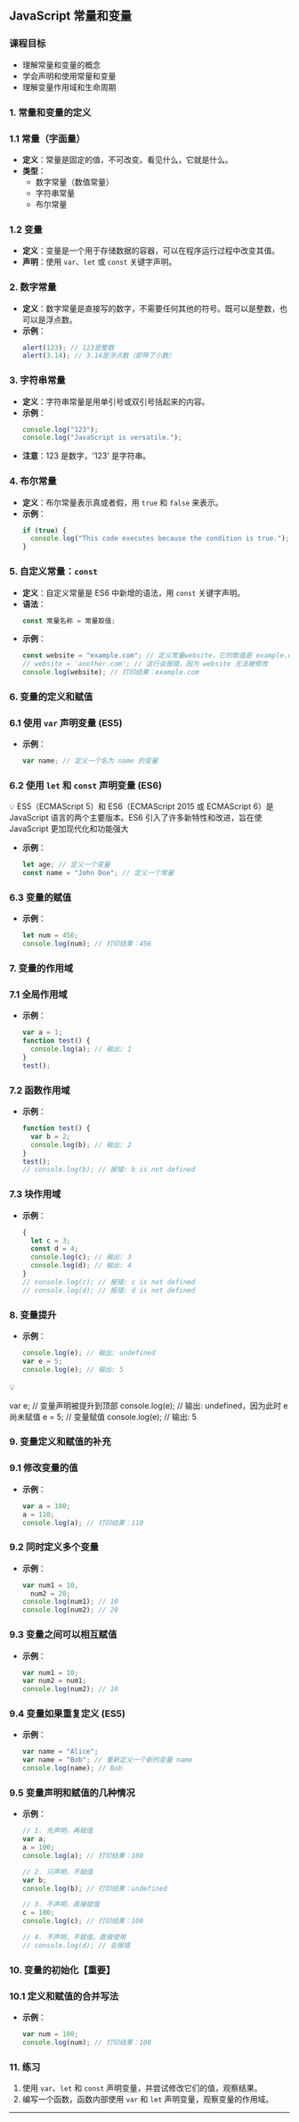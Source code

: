 ## JavaScript 常量和变量

### 课程目标

- 理解常量和变量的概念
- 学会声明和使用常量和变量
- 理解变量作用域和生命周期

### 1. 常量和变量的定义

### 1.1 常量（字面量）

- **定义**：常量是固定的值，不可改变。看见什么，它就是什么。
- **类型**：
  - 数字常量（数值常量）
  - 字符串常量
  - 布尔常量

### 1.2 变量

- **定义**：变量是一个用于存储数据的容器，可以在程序运行过程中改变其值。
- **声明**：使用 `var`、`let` 或 `const` 关键字声明。

### 2. 数字常量

- **定义**：数字常量是直接写的数字，不需要任何其他的符号。既可以是整数，也可以是浮点数。
- **示例**：
  ```jsx
  alert(123); // 123是整数
  alert(3.14); // 3.14是浮点数（即带了小数）
  ```

### 3. 字符串常量

- **定义**：字符串常量是用单引号或双引号括起来的内容。
- **示例**：
  ```jsx
  console.log("123");
  console.log("JavaScript is versatile.");
  ```
- **注意**：123 是数字，'123' 是字符串。

### 4. 布尔常量

- **定义**：布尔常量表示真或者假，用 `true` 和 `false` 来表示。
- **示例**：
  ```jsx
  if (true) {
    console.log("This code executes because the condition is true.");
  }
  ```

### 5. 自定义常量：`const`

- **定义**：自定义常量是 ES6 中新增的语法，用 `const` 关键字声明。
- **语法**：
  ```jsx
  const 常量名称 = 常量取值;
  ```
- **示例**：
  ```jsx
  const website = "example.com"; // 定义常量website，它的取值是 example.com
  // website = 'another.com'; // 这行会报错，因为 website 无法被修改
  console.log(website); // 打印结果：example.com
  ```

### 6. 变量的定义和赋值

### 6.1 使用 `var` 声明变量 (ES5)

- **示例**：
  ```jsx
  var name; // 定义一个名为 name 的变量
  ```

### 6.2 使用 `let` 和 `const` 声明变量 (ES6)

<aside>
💡 ES5（ECMAScript 5）和 ES6（ECMAScript 2015 或 ECMAScript 6）是 JavaScript 语言的两个主要版本。ES6 引入了许多新特性和改进，旨在使 JavaScript 更加现代化和功能强大

</aside>

- **示例**：
  ```jsx
  let age; // 定义一个变量
  const name = "John Doe"; // 定义一个常量
  ```

### 6.3 变量的赋值

- **示例**：
  ```jsx
  let num = 456;
  console.log(num); // 打印结果：456
  ```

### 7. 变量的作用域

### 7.1 全局作用域

- **示例**：
  ```jsx
  var a = 1;
  function test() {
    console.log(a); // 输出: 1
  }
  test();
  ```

### 7.2 函数作用域

- **示例**：
  ```jsx
  function test() {
    var b = 2;
    console.log(b); // 输出: 2
  }
  test();
  // console.log(b); // 报错: b is not defined
  ```

### 7.3 块作用域

- **示例**：
  ```jsx
  {
    let c = 3;
    const d = 4;
    console.log(c); // 输出: 3
    console.log(d); // 输出: 4
  }
  // console.log(c); // 报错: c is not defined
  // console.log(d); // 报错: d is not defined
  ```

### 8. 变量提升

- **示例**：
  ```jsx
  console.log(e); // 输出: undefined
  var e = 5;
  console.log(e); // 输出: 5
  ```

<aside>
💡

var e; // 变量声明被提升到顶部
console.log(e); // 输出: undefined，因为此时 e 尚未赋值
e = 5; // 变量赋值
console.log(e); // 输出: 5

</aside>

### 9. 变量定义和赋值的补充

### 9.1 修改变量的值

- **示例**：
  ```jsx
  var a = 100;
  a = 110;
  console.log(a); // 打印结果：110
  ```

### 9.2 同时定义多个变量

- **示例**：
  ```jsx
  var num1 = 10,
    num2 = 20;
  console.log(num1); // 10
  console.log(num2); // 20
  ```

### 9.3 变量之间可以相互赋值

- **示例**：
  ```jsx
  var num1 = 10;
  var num2 = num1;
  console.log(num2); // 10
  ```

### 9.4 变量如果重复定义 (ES5)

- **示例**：
  ```jsx
  var name = "Alice";
  var name = "Bob"; // 重新定义一个新的变量 name
  console.log(name); // Bob
  ```

### 9.5 变量声明和赋值的几种情况

- **示例**：
  ```jsx
  // 1. 先声明，再赋值
  var a;
  a = 100;
  console.log(a); // 打印结果：100

  // 2. 只声明，不赋值
  var b;
  console.log(b); // 打印结果：undefined

  // 3. 不声明，直接赋值
  c = 100;
  console.log(c); // 打印结果：100

  // 4. 不声明，不赋值，直接使用
  // console.log(d); // 会报错
  ```

### 10. 变量的初始化【重要】

### 10.1 定义和赋值的合并写法

- **示例**：
  ```jsx
  var num = 100;
  console.log(num); // 打印结果：100
  ```

### 11. 练习

1. 使用 `var`、`let` 和 `const` 声明变量，并尝试修改它们的值，观察结果。
2. 编写一个函数，函数内部使用 `var` 和 `let` 声明变量，观察变量的作用域。

---
